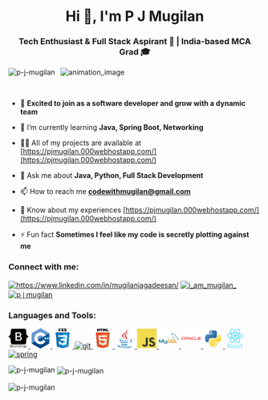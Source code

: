 <h1 align="center">Hi 👋, I'm P J Mugilan</h1>
<h3 align="center">Tech Enthusiast & Full Stack Aspirant 🚀 | India-based MCA Grad 🎓</h3>
<img align="right" width="400" src="https://www.google.com/imgres?imgurl=https%3A%2F%2Fmedia.tenor.com%2FwhgQwNlVvNkAAAAj%2Fxero-code.gif&tbnid=sVKKE35BHJlYmM&vet=12ahUKEwj32d_fpvuCAxUhTWwGHdxOAAsQMygSegUIARCqAQ..i&imgrefurl=https%3A%2F%2Ftenor.com%2Fsearch%2Fprogramming-gifs&docid=_4Gry3oG9aja5M&w=200&h=166&q=coding%20animated%20gif&ved=2ahUKEwj32d_fpvuCAxUhTWwGHdxOAAsQMygSegUIARCqAQ" alt="animation_image">

<p align="left"> <img src="https://komarev.com/ghpvc/?username=p-j-mugilan&label=Profile%20views&color=0e75b6&style=flat" alt="p-j-mugilan" /> </p>

<p align="left"> <a href="https://twitter.com/" target="blank"><img src="https://img.shields.io/twitter/follow/?logo=twitter&style=for-the-badge" alt="" /></a> </p>

- 🔭 **Excited to join as a software developer and grow with a dynamic team**

- 🌱 I’m currently learning **Java, Spring Boot, Networking**

- 👨‍💻 All of my projects are available at [https://pjmugilan.000webhostapp.com/](https://pjmugilan.000webhostapp.com/)

- 💬 Ask me about **Java, Python, Full Stack Development**

- 📫 How to reach me **codewithmugilan@gmail.com**

- 📄 Know about my experiences [https://pjmugilan.000webhostapp.com/](https://pjmugilan.000webhostapp.com/)

- ⚡ Fun fact **Sometimes I feel like my code is secretly plotting against me**

<h3 align="left">Connect with me:</h3>
<p align="left">
<a href="https://linkedin.com/in/https://www.linkedin.com/in/mugilanjagadeesan/" target="blank"><img align="center" src="https://raw.githubusercontent.com/rahuldkjain/github-profile-readme-generator/master/src/images/icons/Social/linked-in-alt.svg" alt="https://www.linkedin.com/in/mugilanjagadeesan/" height="30" width="40" /></a>
<a href="https://instagram.com/i_am_mugilan_" target="blank"><img align="center" src="https://raw.githubusercontent.com/rahuldkjain/github-profile-readme-generator/master/src/images/icons/Social/instagram.svg" alt="i_am_mugilan_" height="30" width="40" /></a>
<a href="https://www.hackerrank.com/p j mugilan" target="blank"><img align="center" src="https://raw.githubusercontent.com/rahuldkjain/github-profile-readme-generator/master/src/images/icons/Social/hackerrank.svg" alt="p j mugilan" height="30" width="40" /></a>
</p>

<h3 align="left">Languages and Tools:</h3>
<p align="left"> <a href="https://getbootstrap.com" target="_blank" rel="noreferrer"> <img src="https://raw.githubusercontent.com/devicons/devicon/master/icons/bootstrap/bootstrap-plain-wordmark.svg" alt="bootstrap" width="40" height="40"/> </a> <a href="https://www.w3schools.com/cpp/" target="_blank" rel="noreferrer"> <img src="https://raw.githubusercontent.com/devicons/devicon/master/icons/cplusplus/cplusplus-original.svg" alt="cplusplus" width="40" height="40"/> </a> <a href="https://www.w3schools.com/css/" target="_blank" rel="noreferrer"> <img src="https://raw.githubusercontent.com/devicons/devicon/master/icons/css3/css3-original-wordmark.svg" alt="css3" width="40" height="40"/> </a> <a href="https://git-scm.com/" target="_blank" rel="noreferrer"> <img src="https://www.vectorlogo.zone/logos/git-scm/git-scm-icon.svg" alt="git" width="40" height="40"/> </a> <a href="https://www.w3.org/html/" target="_blank" rel="noreferrer"> <img src="https://raw.githubusercontent.com/devicons/devicon/master/icons/html5/html5-original-wordmark.svg" alt="html5" width="40" height="40"/> </a> <a href="https://www.java.com" target="_blank" rel="noreferrer"> <img src="https://raw.githubusercontent.com/devicons/devicon/master/icons/java/java-original.svg" alt="java" width="40" height="40"/> </a> <a href="https://developer.mozilla.org/en-US/docs/Web/JavaScript" target="_blank" rel="noreferrer"> <img src="https://raw.githubusercontent.com/devicons/devicon/master/icons/javascript/javascript-original.svg" alt="javascript" width="40" height="40"/> </a> <a href="https://www.mysql.com/" target="_blank" rel="noreferrer"> <img src="https://raw.githubusercontent.com/devicons/devicon/master/icons/mysql/mysql-original-wordmark.svg" alt="mysql" width="40" height="40"/> </a> <a href="https://www.oracle.com/" target="_blank" rel="noreferrer"> <img src="https://raw.githubusercontent.com/devicons/devicon/master/icons/oracle/oracle-original.svg" alt="oracle" width="40" height="40"/> </a> <a href="https://www.python.org" target="_blank" rel="noreferrer"> <img src="https://raw.githubusercontent.com/devicons/devicon/master/icons/python/python-original.svg" alt="python" width="40" height="40"/> </a> <a href="https://reactjs.org/" target="_blank" rel="noreferrer"> <img src="https://raw.githubusercontent.com/devicons/devicon/master/icons/react/react-original-wordmark.svg" alt="react" width="40" height="40"/> </a> <a href="https://spring.io/" target="_blank" rel="noreferrer"> <img src="https://www.vectorlogo.zone/logos/springio/springio-icon.svg" alt="spring" width="40" height="40"/> </a> </p>

<p><img align="left" src="https://github-readme-stats.vercel.app/api/top-langs?username=p-j-mugilan&show_icons=true&locale=en&layout=compact" alt="p-j-mugilan" /></p>

<p>&nbsp;<img align="center" src="https://github-readme-stats.vercel.app/api?username=p-j-mugilan&show_icons=true&locale=en" alt="p-j-mugilan" /></p>

<p><img align="center" src="https://github-readme-streak-stats.herokuapp.com/?user=p-j-mugilan&" alt="p-j-mugilan" /></p>
